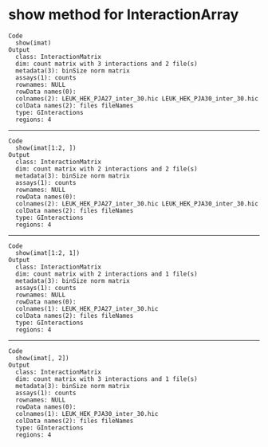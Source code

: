 # show method for InteractionArray

    Code
      show(imat)
    Output
      class: InteractionMatrix 
      dim: count matrix with 3 interactions and 2 file(s)
      metadata(3): binSize norm matrix
      assays(1): counts
      rownames: NULL
      rowData names(0):
      colnames(2): LEUK_HEK_PJA27_inter_30.hic LEUK_HEK_PJA30_inter_30.hic
      colData names(2): files fileNames
      type: GInteractions
      regions: 4

---

    Code
      show(imat[1:2, ])
    Output
      class: InteractionMatrix 
      dim: count matrix with 2 interactions and 2 file(s)
      metadata(3): binSize norm matrix
      assays(1): counts
      rownames: NULL
      rowData names(0):
      colnames(2): LEUK_HEK_PJA27_inter_30.hic LEUK_HEK_PJA30_inter_30.hic
      colData names(2): files fileNames
      type: GInteractions
      regions: 4

---

    Code
      show(imat[1:2, 1])
    Output
      class: InteractionMatrix 
      dim: count matrix with 2 interactions and 1 file(s)
      metadata(3): binSize norm matrix
      assays(1): counts
      rownames: NULL
      rowData names(0):
      colnames(1): LEUK_HEK_PJA27_inter_30.hic
      colData names(2): files fileNames
      type: GInteractions
      regions: 4

---

    Code
      show(imat[, 2])
    Output
      class: InteractionMatrix 
      dim: count matrix with 3 interactions and 1 file(s)
      metadata(3): binSize norm matrix
      assays(1): counts
      rownames: NULL
      rowData names(0):
      colnames(1): LEUK_HEK_PJA30_inter_30.hic
      colData names(2): files fileNames
      type: GInteractions
      regions: 4


